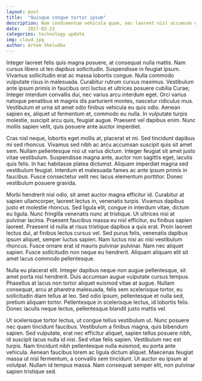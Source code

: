 ```yaml
---
layout: post
title:  "Quisque congue tortor ipsum"
description: Nam condimentum vehicula quam, nec laoreet nisl accumsan quis. Ut a scelerisque orci. Mauris erat risus, pellentesque at purus a, vehicula tincidunt erat.
date:   2017-02-23
categories: technology update
img: cloud.jpg
author: Artem Sheludko
---
```

Integer laoreet felis quis magna posuere, at consequat nulla mattis. Nam cursus libero ut leo dapibus sollicitudin. Suspendisse in feugiat ipsum. Vivamus sollicitudin erat ac massa lobortis congue. Nulla commodo vulputate risus in malesuada. Curabitur rutrum cursus maximus. Vestibulum ante ipsum primis in faucibus orci luctus et ultrices posuere cubilia Curae; Integer interdum convallis dui, nec varius arcu interdum eget. Orci varius natoque penatibus et magnis dis parturient montes, nascetur ridiculus mus. Vestibulum et urna sit amet odio finibus vehicula eu quis odio. Aenean sapien ex, aliquet ut fermentum et, commodo eu nulla. In vulputate turpis molestie, suscipit arcu quis, feugiat augue. Praesent vel dapibus enim. Nunc mollis sapien velit, quis posuere ante auctor imperdiet.

Cras nisl neque, lobortis eget mollis at, placerat et mi. Sed tincidunt dapibus mi sed rhoncus. Vivamus sed nibh ac arcu accumsan suscipit quis sit amet sem. Nullam pellentesque nisi ut varius dictum. Integer feugiat sit amet justo vitae vestibulum. Suspendisse magna ante, auctor non sagittis eget, iaculis quis felis. In hac habitasse platea dictumst. Aliquam imperdiet magna sed vestibulum feugiat. Interdum et malesuada fames ac ante ipsum primis in faucibus. Fusce consectetur velit nec lacus elementum porttitor. Donec vestibulum posuere gravida.

Morbi hendrerit nisl odio, sit amet auctor magna efficitur id. Curabitur at sapien ullamcorper, laoreet lectus in, venenatis turpis. Vivamus dapibus justo et molestie rhoncus. Sed ligula elit, congue in interdum vitae, dictum eu ligula. Nunc fringilla venenatis nunc at tristique. Ut ultrices nisi at pulvinar lacinia. Praesent faucibus massa eu nisl efficitur, eu finibus sapien laoreet. Praesent id nulla at risus tristique dapibus a quis erat. Proin laoreet lectus dui, at finibus lectus cursus vel. Sed purus felis, venenatis dapibus ipsum aliquet, semper luctus sapien. Nam luctus nisi ac nisi vestibulum rhoncus. Fusce ornare erat id mauris pulvinar pulvinar. Nam nec aliquet sapien. Fusce sollicitudin non neque eu hendrerit. Aliquam aliquam elit sit amet lacus commodo pellentesque.

Nulla eu placerat elit. Integer dapibus neque non augue pellentesque, sit amet porta nisl hendrerit. Duis accumsan augue vulputate cursus tempus. Phasellus at lacus non tortor aliquet euismod vitae at augue. Nullam consequat, arcu at pharetra malesuada, felis sem scelerisque tortor, eu sollicitudin diam tellus at leo. Sed odio ipsum, pellentesque et nulla sed, pretium aliquam tortor. Pellentesque in scelerisque lectus, id lobortis felis. Donec iaculis neque lectus, pellentesque blandit justo mattis vel.

Ut scelerisque tortor lectus, ut congue tellus vestibulum ut. Nunc posuere nec quam tincidunt faucibus. Vestibulum a finibus magna, quis bibendum sapien. Sed vulputate, erat nec efficitur aliquet, sapien tellus posuere nibh, id suscipit lacus nulla id nisi. Sed vitae felis sapien. Vestibulum nec est turpis. Nam tincidunt nibh pellentesque nulla euismod, eu porta ante vehicula. Aenean faucibus lorem ac ligula dictum aliquet. Maecenas feugiat massa ut nisl fermentum, a convallis sem tincidunt. Ut auctor eu ipsum at volutpat. Nullam id tempus massa. Nam consequat semper elit, non pulvinar sapien tristique sed.
